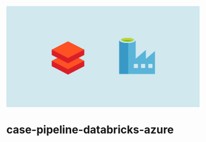 ![imagem](https://github.com/marcio608/case-pipeline-databricks-azure/blob/main/Azure-Data-Factory-cover.png)




# case-pipeline-databricks-azure

